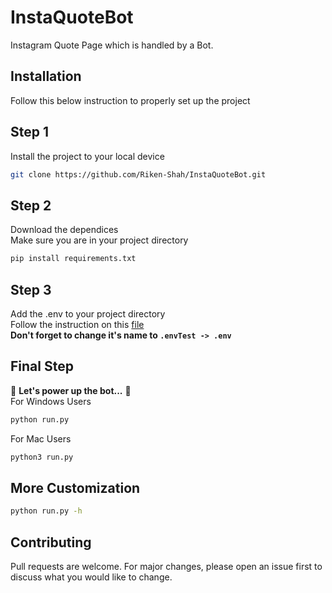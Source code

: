 # InstaQuoteBot

Instagram Quote Page which is handled by a Bot.

## Installation
Follow this below instruction to properly set up the project

## Step 1

Install the project to your local device

```bash
git clone https://github.com/Riken-Shah/InstaQuoteBot.git
```

## Step 2
Download the dependices\
Make sure you are in your project directory

```python
pip install requirements.txt 
```

## Step 3

Add the .env to your project directory\
Follow the instruction on this [file](.envTest)\
**Don't forget to change it's name to ```.envTest -> .env```**

## Final Step

🎉   **Let's power up the bot...**  🎉  
For Windows Users
```bash
python run.py
```
For Mac Users
```bash
python3 run.py
```


## More Customization

```bash
python run.py -h
```

## Contributing
Pull requests are welcome. For major changes, please open an issue first to discuss what you would like to change.

